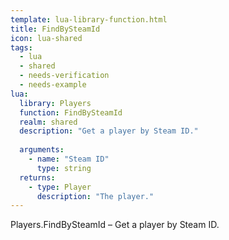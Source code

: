 ```yaml
---
template: lua-library-function.html
title: FindBySteamId
icon: lua-shared
tags:
  - lua
  - shared
  - needs-verification
  - needs-example
lua:
  library: Players
  function: FindBySteamId
  realm: shared
  description: "Get a player by Steam ID."
  
  arguments:
    - name: "Steam ID"
      type: string
  returns:
    - type: Player
      description: "The player."
---
```


<div class="lua__search__keywords">
Players.FindBySteamId &#x2013; Get a player by Steam ID.
</div>
